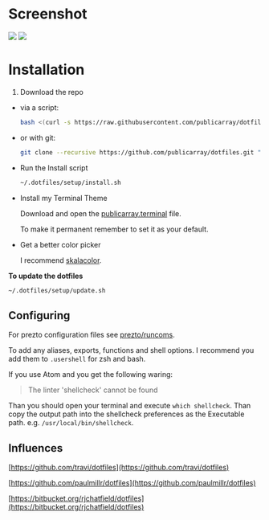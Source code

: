 # Screenshot
![](https://cloud.githubusercontent.com/assets/5497998/7611396/a1da25b6-f9c7-11e4-993c-5c17a30f2d40.png) ![](https://cloud.githubusercontent.com/assets/5497998/7610829/54051caa-f9c3-11e4-93df-e0f361d88d60.png)

# Installation
1. Download the repo
  - via a script:

    ```sh
    bash <(curl -s https://raw.githubusercontent.com/publicarray/dotfiles/master/install.sh)
    ```

  - or with git:

    ```sh
    git clone --recursive https://github.com/publicarray/dotfiles.git "${HOME}/.dotfiles"
    ```

- Run the Install script

  ```sh
  ~/.dotfiles/setup/install.sh
  ```

- Install my Terminal Theme

  Download and open the [publicarray.terminal](publicarray.terminal) file.

  To make it permanent remember to set it as your default.

- Get a better color picker

  I recommend [skalacolor](http://bjango.com/mac/skalacolor/).

**To update the dotfiles**

```sh
~/.dotfiles/setup/update.sh
```

## Configuring
For prezto configuration files see [prezto/runcoms](https://github.com/sorin-ionescu/prezto/tree/master/runcoms#configuration-files).

To add any aliases, exports, functions and shell options. I recommend you add them to `.usershell` for zsh and bash.

If you use Atom and you get the following waring:

> The linter 'shellcheck' cannot be found

Than you should open your terminal and execute `which shellcheck`. Than copy the output path into the shellcheck preferences as the Executable path. e.g. `/usr/local/bin/shellcheck`.

## Influences
[https://github.com/travi/dotfiles](https://github.com/travi/dotfiles)

[https://github.com/paulmillr/dotfiles](https://github.com/paulmillr/dotfiles)

[https://bitbucket.org/rjchatfield/dotfiles](https://bitbucket.org/rjchatfield/dotfiles)
